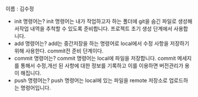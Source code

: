 이름 : 김수정
- init 명령어는?
init 명령어는 내가 작업하고자 하는 폴더에 git을 숨긴 파일로 생성해서작업 내역을 추척할 수 있도록 준비합니다. 프로젝트 초기 생성 단계에서 사용합니다.
- add 명령어는?
add는 중간저장을 하는 명령어로 local에서 수정 사항을 저장하기 위해 사용한다. commit전 준비 단계이다.
- commit 명령어는?
commit 명령어는 local에 파일을 저장합니다. commit 메세지를 통해서 수정,개선 된 사항에 대한 정보를 기록하고 이를 이용하면  버전관리가 용이 해집니다.
- push 명령어는?
push 명령어는 local에 있는 파일을 remote 저장소로 업로드하는 명령어입니다.
